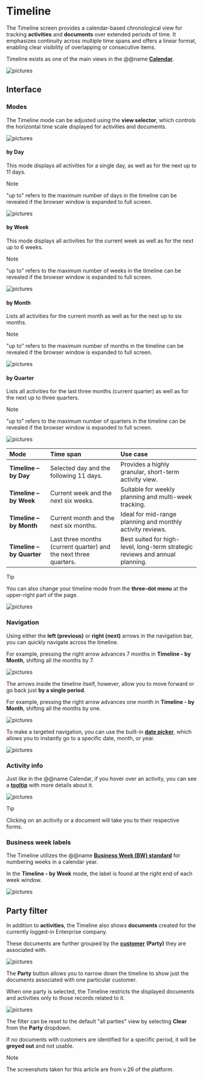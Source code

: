 # Timeline

The Timeline screen provides a calendar-based chronological view for tracking **activities** and **documents** over extended periods of time. It emphasizes continuity across multiple time spans and offers a linear format, enabling clear visibility of overlapping or consecutive items.

Timeline exists as one of the main views in the @@name **[Calendar](https://docs.erp.net/tech/modules/my/calendar/index.html#timeline)**.

![pictures](pictures/timeline_overvieww.png)

## Interface

### Modes

The Timeline mode can be adjusted using the **view selector**, which controls the horizontal time scale displayed for activities and documents.

![pictures](pictures/timeline_viewmodess.png)

#### by Day

This mode displays all activities for a single day, as well as for the next up to 11 days.

> [!NOTE]
> 
> "up to" refers to the maximum number of days in the timeline can be revealed if the browser window is expanded to full screen.

![pictures](pictures/byday.png)

#### by Week

This mode displays all activities for the current week as well as for the next up to 6 weeks.

> [!NOTE]
> 
> "up to" refers to the maximum number of weeks in the timeline can be revealed if the browser window is expanded to full screen.

![pictures](pictures/byweek.png)

#### by Month

Lists all activities for the current month as well as for the next up to six months.

> [!NOTE]
> 
> "up to" refers to the maximum number of months in the timeline can be revealed if the browser window is expanded to full screen.

![pictures](pictures/bymonth.png)

#### by Quarter

Lists all activities for the last three months (current quarter) as well as for the next up to three quarters.

> [!NOTE]
> 
> "up to" refers to the maximum number of quarters in the timeline can be revealed if the browser window is expanded to full screen.

![pictures](pictures/byquarter.png)

| Mode | Time span | Use case |
| :--- | :--- | :--- |
| **Timeline – by Day** | Selected day and the following 11 days. | Provides a highly granular, short-term activity view. |
| **Timeline – by Week** | Current week and the next six weeks. | Suitable for weekly planning and multi-week tracking. |
| **Timeline – by Month** | Current month and the next six months. | Ideal for mid-range planning and monthly activity reviews. |
| **Timeline – by Quarter** | Last three months (current quarter) and the next three quarters. | Best suited for high-level, long-term strategic reviews and annual planning. |

> [!TIP]
> You can also change your timeline mode from the **three-dot menu** at the upper-right part of the page.

![pictures](pictures/timeline_alternative_viewmodess.png)

### Navigation 

Using either the **left (previous)** or **right (next)** arrows in the navigation bar, you can quickly navigate across the timeline.

For example, pressing the right arrow advances 7 months in **Timeline - by Month**, shifting all the months by 7.

![pictures](pictures/navigation_primary.png)

The arrows inside the timeline itself, however, allow you to move forward or go back just **by a single period**.

For example, pressing the right arrow advances one month in **Timeline - by Month**, shifting all the months by one.

![pictures](pictures/navigation_secondary.png)

To make a targeted navigation, you can use the built-in **[date picker](https://docs.erp.net/tech/modules/my/calendar/index.html#date-picker)**, which allows you to instantly go to a specific date, month, or year.

![pictures](pictures/datepicker.png)

### Activity info

Just like in the @@name Calendar, if you hover over an activity, you can see a **[tooltip](https://docs.erp.net/tech/modules/my/calendar/index.html#details)** with more details about it.

![pictures](pictures/details.png)

> [!TIP]
> Clicking on an acitivity or a document will take you to their respective forms.

### Business week labels

The Timeline utilizes the @@name **[Business Week (BW) standard](https://docs.erp.net/tech/modules/my/calendar/index.html#business-week-number)** for numbering weeks in a calendar year.

In the **Timeline - by Week** mode, the label is found at the right end of each week window.

![pictures](pictures/bw_timeline.png)

## Party filter

In addition to **activities**, the Timeline also shows **documents** created for the currently logged-in Enterprise company. 

These documents are further grouped by the **[customer](https://docs.erp.net/tech/modules/crm/sales/customers/index.html)** **(Party)** they are associated with.

![pictures](pictures/timeline_partyy.png)

The **Party** button allows you to narrow down the timeline to show just the documents associated with one particular customer.

When one party is selected, the Timeline restricts the displayed documents and activities only to those records related to it.

![pictures](pictures/timeline_party_multiplee.png)

The filter can be reset to the default "all parties" view by selecting **Clear** from the **Party** dropdown.

If no documents with customers are identified for a specific period, it will be **greyed out** and not usable.

> [!NOTE]
> 
> The screenshots taken for this article are from v.26 of the platform.

